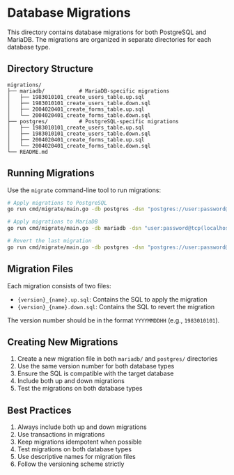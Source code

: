 # Database Migrations

This directory contains database migrations for both PostgreSQL and MariaDB. The migrations are organized in separate directories for each database type.

## Directory Structure

```
migrations/
├── mariadb/           # MariaDB-specific migrations
│   ├── 1983010101_create_users_table.up.sql
│   ├── 1983010101_create_users_table.down.sql
│   ├── 2004020401_create_forms_table.up.sql
│   └── 2004020401_create_forms_table.down.sql
├── postgres/          # PostgreSQL-specific migrations
│   ├── 1983010101_create_users_table.up.sql
│   ├── 1983010101_create_users_table.down.sql
│   ├── 2004020401_create_forms_table.up.sql
│   └── 2004020401_create_forms_table.down.sql
└── README.md
```

## Running Migrations

Use the `migrate` command-line tool to run migrations:

```bash
# Apply migrations to PostgreSQL
go run cmd/migrate/main.go -db postgres -dsn "postgres://user:password@localhost:5432/dbname?sslmode=disable"

# Apply migrations to MariaDB
go run cmd/migrate/main.go -db mariadb -dsn "user:password@tcp(localhost:3306)/dbname"

# Revert the last migration
go run cmd/migrate/main.go -db postgres -dsn "postgres://user:password@localhost:5432/dbname?sslmode=disable" -down
```

## Migration Files

Each migration consists of two files:
- `{version}_{name}.up.sql`: Contains the SQL to apply the migration
- `{version}_{name}.down.sql`: Contains the SQL to revert the migration

The version number should be in the format `YYYYMMDDHH` (e.g., `1983010101`).

## Creating New Migrations

1. Create a new migration file in both `mariadb/` and `postgres/` directories
2. Use the same version number for both database types
3. Ensure the SQL is compatible with the target database
4. Include both up and down migrations
5. Test the migrations on both database types

## Best Practices

1. Always include both up and down migrations
2. Use transactions in migrations
3. Keep migrations idempotent when possible
4. Test migrations on both database types
5. Use descriptive names for migration files
6. Follow the versioning scheme strictly 